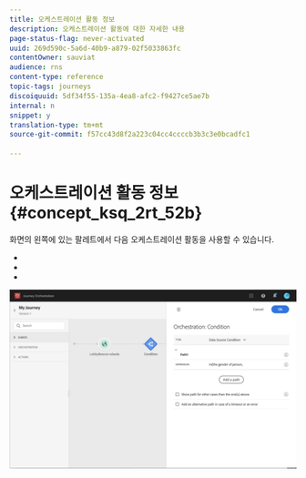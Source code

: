 ```yaml
---
title: 오케스트레이션 활동 정보
description: 오케스트레이션 활동에 대한 자세한 내용
page-status-flag: never-activated
uuid: 269d590c-5a6d-40b9-a879-02f5033863fc
contentOwner: sauviat
audience: rns
content-type: reference
topic-tags: journeys
discoiquuid: 5df34f55-135a-4ea8-afc2-f9427ce5ae7b
internal: n
snippet: y
translation-type: tm+mt
source-git-commit: f57cc43d8f2a223c04cc4ccccb3b3c3e0bcadfc1

---
```



# 오케스트레이션 활동 정보 {#concept_ksq_2rt_52b}

화면의 왼쪽에 있는 팔레트에서 다음 오케스트레이션 활동을 사용할 수 있습니다.

* [](../building-journeys/condition-activity.md)
* [](../building-journeys/end-activity.md)
* [](../building-journeys/wait-activity.md)

![](../assets/journey49.png)
